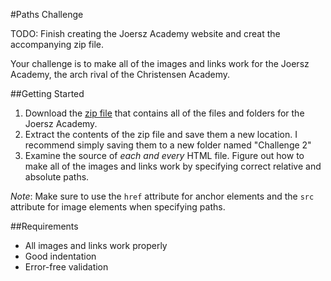 #Paths Challenge

TODO: Finish creating the Joersz Academy website and creat the accompanying zip file.

Your challenge is to make all of the images and links work for the Joersz Academy, the arch rival of the Christensen Academy.

##Getting Started
1. Download the [zip file]() that contains all of the files and folders for the Joersz Academy.
2. Extract the contents of the zip file and save them a new location. I recommend simply saving them to a new folder named "Challenge 2"
3. Examine the source of *each and every* HTML file. Figure out how to make all of the images and links work by specifying correct relative and absolute paths.

*Note*: Make sure to use the `href` attribute for anchor elements and the `src` attribute for image elements when specifying paths.

##Requirements
* All images and links work properly
* Good indentation
* Error-free validation